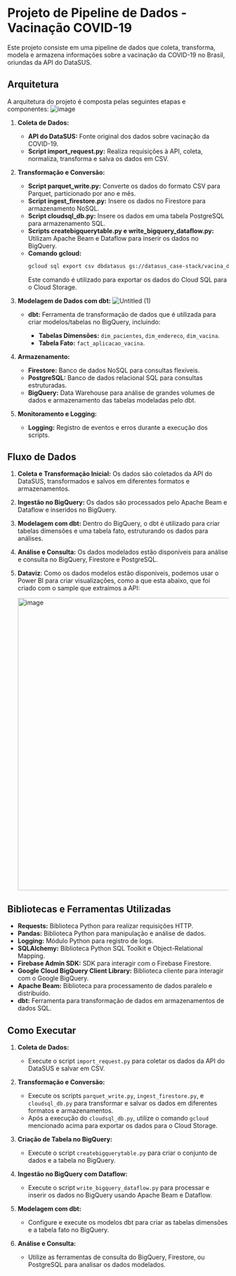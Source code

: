 # Projeto de Pipeline de Dados - Vacinação COVID-19

Este projeto consiste em uma pipeline de dados que coleta, transforma, modela e armazena informações sobre a vacinação da COVID-19 no Brasil, oriundas da API do DataSUS.

## Arquitetura

A arquitetura do projeto é composta pelas seguintes etapas e componentes:
![image](https://github.com/victorthecreative/pipeline_datasus_case_stack/assets/50841013/3bd01aca-cacc-492c-a4d4-4a47849a261b)

1. **Coleta de Dados:**

   - **API do DataSUS:** Fonte original dos dados sobre vacinação da COVID-19.
   - **Script import_request.py:** Realiza requisições à API, coleta, normaliza, transforma e salva os dados em CSV.

2. **Transformação e Conversão:**
   - **Script parquet_write.py:** Converte os dados do formato CSV para Parquet, particionado por ano e mês.
   - **Script ingest_firestore.py:** Insere os dados no Firestore para armazenamento NoSQL.
   - **Script cloudsql_db.py:** Insere os dados em uma tabela PostgreSQL para armazenamento SQL.
   - **Scripts createbigquerytable.py e write_bigquery_dataflow.py:** Utilizam Apache Beam e Dataflow para inserir os dados no BigQuery.
   - **Comando gcloud:**
     ```sh
     gcloud sql export csv dbdatasus gs://datasus_case-stack/vacina_datasus.csv --database=susdatabase --query="SELECT * FROM covid19_vacinacao"
     ```
     Este comando é utilizado para exportar os dados do Cloud SQL para o Cloud Storage.

3. **Modelagem de Dados com dbt:**
![Untitled (1)](https://github.com/victorthecreative/pipeline_datasus_case_stack/assets/50841013/47ad1475-939f-4815-9f7d-0fd8d62c83e3)
   - **dbt:** Ferramenta de transformação de dados que é utilizada para criar modelos/tabelas no BigQuery, incluindo:

     - **Tabelas Dimensões:** `dim_pacientes`, `dim_endereco`, `dim_vacina`.
     - **Tabela Fato:** `fact_aplicacao_vacina`.

5. **Armazenamento:**
   - **Firestore:** Banco de dados NoSQL para consultas flexíveis.
   - **PostgreSQL:** Banco de dados relacional SQL para consultas estruturadas.
   - **BigQuery:** Data Warehouse para análise de grandes volumes de dados e armazenamento das tabelas modeladas pelo dbt.

6. **Monitoramento e Logging:**
   - **Logging:** Registro de eventos e erros durante a execução dos scripts.

## Fluxo de Dados

1. **Coleta e Transformação Inicial:** Os dados são coletados da API do DataSUS, transformados e salvos em diferentes formatos e armazenamentos.
2. **Ingestão no BigQuery:** Os dados são processados pelo Apache Beam e Dataflow e inseridos no BigQuery.
3. **Modelagem com dbt:** Dentro do BigQuery, o dbt é utilizado para criar tabelas dimensões e uma tabela fato, estruturando os dados para análises.
4. **Análise e Consulta:** Os dados modelados estão disponíveis para análise e consulta no BigQuery, Firestore e PostgreSQL.
5. **Dataviz**: Como os dados modelos estão disponiveis, podemos usar o Power BI para criar visualizações, como a que esta abaixo, que foi criado com o sample que extraimos a API:
   
   <img width="665" alt="image" src="https://github.com/victorthecreative/pipeline_datasus_case_stack/assets/50841013/1276471e-d468-4527-b634-e3a35ccc6e74">


## Bibliotecas e Ferramentas Utilizadas

- **Requests:** Biblioteca Python para realizar requisições HTTP.
- **Pandas:** Biblioteca Python para manipulação e análise de dados.
- **Logging:** Módulo Python para registro de logs.
- **SQLAlchemy:** Biblioteca Python SQL Toolkit e Object-Relational Mapping.
- **Firebase Admin SDK:** SDK para interagir com o Firebase Firestore.
- **Google Cloud BigQuery Client Library:** Biblioteca cliente para interagir com o Google BigQuery.
- **Apache Beam:** Biblioteca para processamento de dados paralelo e distribuído.
- **dbt:** Ferramenta para transformação de dados em armazenamentos de dados SQL.

## Como Executar

1. **Coleta de Dados:**
   - Execute o script `import_request.py` para coletar os dados da API do DataSUS e salvar em CSV.

2. **Transformação e Conversão:**
   - Execute os scripts `parquet_write.py`, `ingest_firestore.py`, e `cloudsql_db.py` para transformar e salvar os dados em diferentes formatos e armazenamentos.
   - Após a execução do `cloudsql_db.py`, utilize o comando `gcloud` mencionado acima para exportar os dados para o Cloud Storage.

3. **Criação de Tabela no BigQuery:**
   - Execute o script `createbigquerytable.py` para criar o conjunto de dados e a tabela no BigQuery.

4. **Ingestão no BigQuery com Dataflow:**
   - Execute o script `write_bigquery_dataflow.py` para processar e inserir os dados no BigQuery usando Apache Beam e Dataflow.

5. **Modelagem com dbt:**
   - Configure e execute os modelos dbt para criar as tabelas dimensões e a tabela fato no BigQuery.

6. **Análise e Consulta:**
   - Utilize as ferramentas de consulta do BigQuery, Firestore, ou PostgreSQL para analisar os dados modelados.
